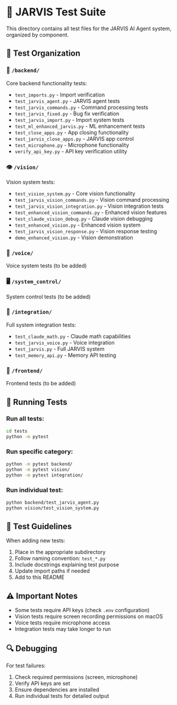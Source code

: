 # 🧪 JARVIS Test Suite

This directory contains all test files for the JARVIS AI Agent system, organized by component.

## 📁 Test Organization

### 🔧 `/backend/`
Core backend functionality tests:
- `test_imports.py` - Import verification
- `test_jarvis_agent.py` - JARVIS agent tests
- `test_jarvis_commands.py` - Command processing tests
- `test_jarvis_fixed.py` - Bug fix verification
- `test_jarvis_import.py` - Import system tests
- `test_ml_enhanced_jarvis.py` - ML enhancement tests
- `test_close_apps.py` - App closing functionality
- `test_jarvis_close_apps.py` - JARVIS app control
- `test_microphone.py` - Microphone functionality
- `verify_api_key.py` - API key verification utility

### 👁️ `/vision/`
Vision system tests:
- `test_vision_system.py` - Core vision functionality
- `test_jarvis_vision_commands.py` - Vision command processing
- `test_jarvis_vision_integration.py` - Vision integration tests
- `test_enhanced_vision_commands.py` - Enhanced vision features
- `test_claude_vision_debug.py` - Claude vision debugging
- `test_enhanced_vision.py` - Enhanced vision system
- `test_jarvis_vision_response.py` - Vision response testing
- `demo_enhanced_vision.py` - Vision demonstration

### 🎤 `/voice/`
Voice system tests (to be added)

### 🖥️ `/system_control/`
System control tests (to be added)

### 🔗 `/integration/`
Full system integration tests:
- `test_claude_math.py` - Claude math capabilities
- `test_jarvis_voice.py` - Voice integration
- `test_jarvis.py` - Full JARVIS system
- `test_memory_api.py` - Memory API testing

### 🎨 `/frontend/`
Frontend tests (to be added)

## 🚀 Running Tests

### Run all tests:
```bash
cd tests
python -m pytest
```

### Run specific category:
```bash
python -m pytest backend/
python -m pytest vision/
python -m pytest integration/
```

### Run individual test:
```bash
python backend/test_jarvis_agent.py
python vision/test_vision_system.py
```

## 📝 Test Guidelines

When adding new tests:
1. Place in the appropriate subdirectory
2. Follow naming convention: `test_*.py`
3. Include docstrings explaining test purpose
4. Update import paths if needed
5. Add to this README

## ⚠️ Important Notes

- Some tests require API keys (check `.env` configuration)
- Vision tests require screen recording permissions on macOS
- Voice tests require microphone access
- Integration tests may take longer to run

## 🔍 Debugging

For test failures:
1. Check required permissions (screen, microphone)
2. Verify API keys are set
3. Ensure dependencies are installed
4. Run individual tests for detailed output